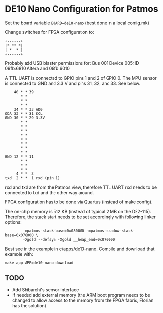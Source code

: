 # DE10 Nano Configuration for Patmos

Set the board variable `BOARD=de10-nano` (best done in a local config.mk)

Change switches for FPGA configuration to:

```
+------+
|* ** *|
| *  * |
+------+
```

Probably add USB blaster permissions for: Bus 001 Device 005: ID 09fb:6810 Altera and 09fb:6010

A TTL UART is connected to GPIO pins 1 and 2 of GPIO 0. The MPU sensor is connected to GND and 3.3 V and pins 31, 32, and 33. See below.

```
    40 * * 39
       * *
       * *
       * *
    34 * * 33 AD0
SDA 32 * * 31 SCL
GND 30 * * 29 3.3V
       * *
       * *
       * *
       * *
       * *
       * *
       * *
       * *
GND 12 * * 11
       * *
       * *
       * *
     4 * *  3
txd  2 * *  1 rxd (pin 1)
```

rxd and txd are from the Patmos view, therefore TTL UART rxd needs to
be connected to txd and the other way around.

FPGA configuration has to be done via Quartus (instead of make config).

The on-chip memory is 512 KB (instead of typical 2 MB on the DE2-115).
Therefore, the stack start needs to be set accordingly with following
linker options:

```
        -mpatmos-stack-base=0x080000 -mpatmos-shadow-stack-base=0x078000 \
        -Xgold --defsym -Xgold __heap_end=0x070000
```

Best see in the example in c/apps/de10-nano. Compile and download that example with:

```
make app APP=de10-nano download
```

## TODO

 * Add Shibarchi's sensor interface
 * If needed add external memory (the ARM boot program needs to be changed to allow access to the memory from the FPGA fabric, Florian has the solution)



